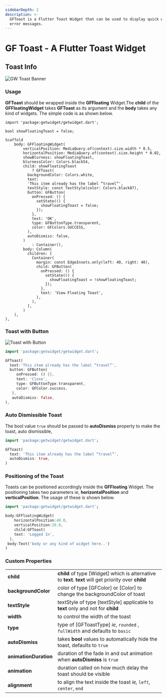 ```yaml
---
sidebarDepth: 2
description: >-
  GFToast is a Flutter Toast Widget that can be used to display quick warning or
  error messages.
---
```


# GF Toast - A Flutter Toast Widget

## Toast Info

![GW Toast Banner](https://ik.imagekit.io/ionicfirebaseapp/getwidget/docs/tr:w-800,f-auto/Toasts_CjkhzUIzm.png)

### Usage

**GFToast** should be wrapped inside the **GFFloating** Widget.The **child** of the **GFFloatingWidget** takes **GFToast** as its argument and the **body** takes any kind of widgets. The simple code is as shown below.

```text
import 'package:getwidget/getwidget.dart';

bool showFloatingToast = false;

Scaffold
    body: GFFloatingWidget(
        verticalPosition: MediaQuery.of(context).size.width * 0.5,
        horizontalPosition: MediaQuery.of(context).size.height * 0.02,
        showBlurness: showFloatingToast,
        blurnessColor: Colors.black54,
        child: showFloatingToast
            ? GFToast(
          backgroundColor: Colors.white,
          text:
          'This item already has the label “travel”',
          textStyle: const TextStyle(color: Colors.black87),
          button: GFButton(
            onPressed: () {
              setState(() {
                showFloatingToast = false;
              });
            },
            text: 'OK',
            type: GFButtonType.transparent,
            color: GFColors.SUCCESS,
          ),
          autoDismiss: false,
        )
            : Container(),
        body: Column(
          children: [
            Container(
              margin: const EdgeInsets.only(left: 40, right: 40),
              child: GFButton(
                onPressed: () {
                  setState(() {
                    showFloatingToast = !showFloatingToast;
                  });
                },
                text: 'View Floating Toast',
              ),
            ),
          ],
        )
    ),
),  
```

### Toast with Button

![Toast with Button](https://ik.imagekit.io/ionicfirebaseapp/getwidget/docs/tr:w-800,f-auto/BAsic_toasts_3x_Jy51nVck_o.png)

```dart
import 'package:getwidget/getwidget.dart';

GFToast(
  text:'This item already has the label “travel”',
  button: GFButton(
     onPressed: () {},
     text: 'Close',
     type: GFButtonType.transparent,
     color: GFColor.success,
   ),
   autoDismiss: false,
),
```

### Auto Dismissible Toast

The bool value `true` should be passed to **autoDismiss** property to make the toast, auto dismissible,

```dart
import 'package:getwidget/getwidget.dart';

GFToast(
  text: 'This item already has the label “travel”',
  autoDismiss: true,
)
```

### Positioning of the Toast

Toasts can be positioned accordingly inside the **GFFloating** Widget. The positioning takes two parameters ie, **horizontalPosition** and **verticalPosition**. The usage of these is shown below.

```dart
import 'package:getwidget/getwidget.dart';

body:GFFloatingWidget(
    horizontalPosition:40.0,
    verticalPosition:20.0,
    child:GFToast(
    text: 'Logged In',
  ),
 body:Text('body or any kind of widget here..')
)
```

### Custom Properties

|  |  |
| :--- | :--- |
| **child** | **child** of type \[Widget\] which is alternative to **text**. **text** will get priority over **child** |
| **backgroundColor** | color of type \[GFColor\] or \[Color\] to change the backgroundColor of toast |
| **textStyle** | textStyle of type \[textStyle\] applicable to **text** only and not for **child** |
| **width** | to control the width of the toast |
| **type** | type of \[GFToastType\]  _ie_, `rounded` , `fullWidth` and defaults to `basic` |
| **autoDismiss** | takes **bool** values to automatically hide the toast, defaults to `true` |
| **animationDuration** | duration of the fade in and out animation when **autoDismiss** is `true` |
| **animation** | duration called on how much delay the toast should be visible |
| **alignment** | to align the text inside the toast _ie,_ `left`, `center`, `end` |

